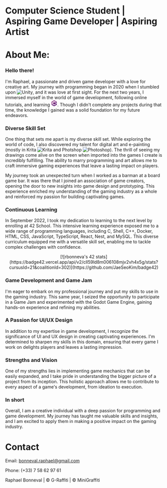 # Computer Science Student | Aspiring Game Developer | Aspiring Artist

# About Me:
### Hello there!
I'm Raphael, a passionate and driven game developer with a love for creative art. My journey with programming began in 2020 when I stumbled upon <img alt="Unity" width="20px" src="https://upload.wikimedia.org/wikipedia/commons/1/19/Unity_Technologies_logo.svg" />, and it was love at first sight. For the next two years, I immersed myself in the world of game development, following online tutorials, and learning <img alt="C#" width="20px" src="https://raw.githubusercontent.com/devicons/devicon/master/icons/csharp/csharp-original.svg" />. Though I didn't complete any projects during that time, the knowledge I gained was a solid foundation for my future endeavors.


### Diverse Skill Set
One thing that sets me apart is my diverse skill set. While exploring the world of code, I also discovered my talent for digital art and e-painting (mostly in Krita <img alt="Krita" width="20px" src="https://upload.wikimedia.org/wikipedia/commons/6/63/Krita_Application_Logo.svg" /> and Photshop <img alt="Photoshop" width="20px" src="https://upload.wikimedia.org/wikipedia/commons/a/af/Adobe_Photoshop_CC_icon.svg" />). The thrill of seeing my drawings come alive on the screen when imported into the games I create is incredibly fulfilling. The ability to marry programming and art allows me to craft immersive gaming experiences that leave a lasting impact on players.

My journey took an unexpected turn when I worked as a barman at a board game bar. It was there that I joined an association of game creators, opening the door to new insights into game design and prototyping. This experience enriched my understanding of the gaming industry as a whole and reinforced my passion for building captivating games.


### Continuous Learning
In September 2022, I took my dedication to learning to the next level by enrolling at 42 School. This intensive learning experience exposed me to a wide range of programming languages, including C, Shell, C++, Docker, HTML, CSS, JavaScript, TypeScript, React, Nest, and MySQL. This diverse curriculum equipped me with a versatile skill set, enabling me to tackle complex challenges with confidence.
<p align="center">[![rbonneva's 42 stats](https://badge42.vercel.app/api/v2/cll59ld8m006108mjv2vh4x5g/stats?cursusId=21&coalitionId=302)](https://github.com/JaeSeoKim/badge42)</p>


### Game Development and Game Jam
I'm eager to embark on my professional journey and put my skills to use in the gaming industry. This same year, I seized the opportunity to participate in a Game Jam and experimented with the Godot Game Engine, gaining hands-on experience and refining my abilities.


### A Passion for UI/UX Design
In addition to my expertise in game development, I recognize the significance of UI and UX design in creating captivating experiences. I'm determined to sharpen my skills in this domain, ensuring that every game I work on delights players and leaves a lasting impression.


### Strengths and Vision</h4>
One of my strengths lies in implementing game mechanics that can be easily expanded, and I take pride in understanding the bigger picture of a project from its inception. This holistic approach allows me to contribute to every aspect of a game's development, from ideation to execution.


### In short
Overall, I am a creative individual with a deep passion for programming and game development. My journey has taught me valuable skills and insights, and I am excited to apply them in making a positive impact on the gaming industry.



# Contact
Email: bonneval.raphael@gmail.com

Phone: (+33) 7 58 62 97 61

Raphael Bonneval | &copy; G-Raffiti | &copy; MiniGraffiti
